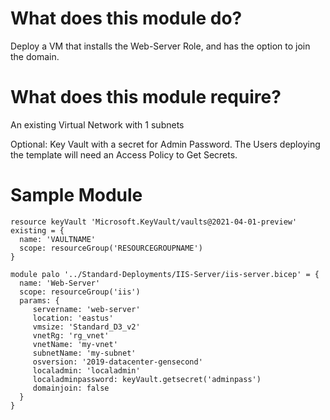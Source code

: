 # What does this module do?
Deploy a VM that installs the Web-Server Role, and has the option to join the domain.

# What does this module require?

An existing Virtual Network with 1 subnets

Optional:
Key Vault with a secret for Admin Password.  The Users deploying the template will need an Access Policy to Get Secrets.

# Sample Module

```Bicep
resource keyVault 'Microsoft.KeyVault/vaults@2021-04-01-preview' existing = {
  name: 'VAULTNAME'
  scope: resourceGroup('RESOURCEGROUPNAME')   
}

module palo '../Standard-Deployments/IIS-Server/iis-server.bicep' = {
  name: 'Web-Server'
  scope: resourceGroup('iis')
  params: {
     servername: 'web-server'
     location: 'eastus'
     vmsize: 'Standard_D3_v2'
     vnetRg: 'rg_vnet'
     vnetName: 'my-vnet'
     subnetName: 'my-subnet'
     osversion: '2019-datacenter-gensecond'
     localadmin: 'localadmin'
     localadminpassword: keyVault.getsecret('adminpass')
     domainjoin: false             
  }   
}
```
